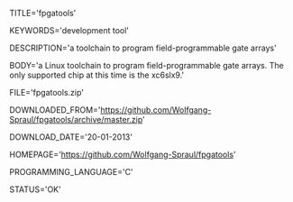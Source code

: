 
TITLE='fpgatools'

KEYWORDS='development tool'

DESCRIPTION='a toolchain to program field-programmable gate arrays'

BODY='a Linux toolchain to program field-programmable gate arrays. The only supported chip at this time is the xc6slx9.'

FILE='fpgatools.zip'

DOWNLOADED_FROM='https://github.com/Wolfgang-Spraul/fpgatools/archive/master.zip'

DOWNLOAD_DATE='20-01-2013'

HOMEPAGE='https://github.com/Wolfgang-Spraul/fpgatools'

PROGRAMMING_LANGUAGE='C'

STATUS='OK'